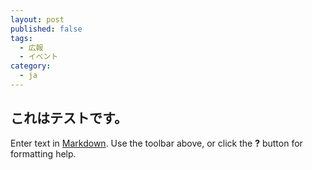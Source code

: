 ```yaml
---
layout: post
published: false
tags:
  - 広報
  - イベント
category:
  - ja
---
```

## これはテストです。

Enter text in [Markdown](http://daringfireball.net/projects/markdown/). Use the toolbar above, or click the **?** button for formatting help.
